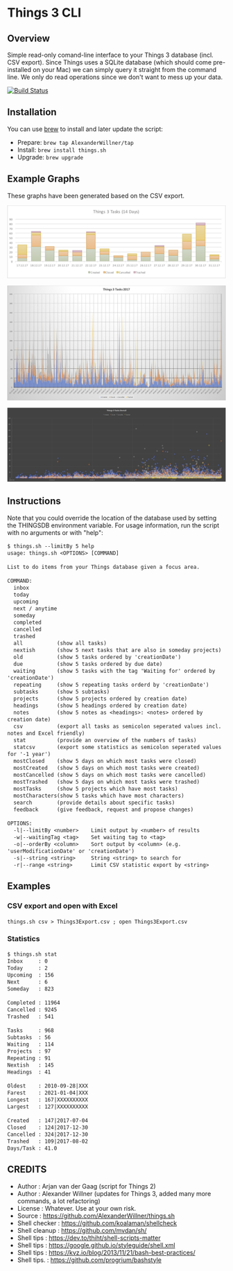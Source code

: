 # Things 3 CLI

## Overview

Simple read-only comand-line interface to your Things 3 database (incl. CSV export). Since Things uses a SQLite database (which should come pre-installed on your Mac) we can simply query it straight from the command line. We only do read operations since we don't want to mess up your data.

[![Build Status](https://travis-ci.org/AlexanderWillner/things.sh.svg?branch=master)](https://travis-ci.org/AlexanderWillner/things.sh)

## Installation

You can use [brew](https://brew.sh) to install and later update the script:

 - Prepare: ```brew tap AlexanderWillner/tap```
 - Install: ```brew install things.sh```
 - Upgrade: ```brew upgrade```
 
## Example Graphs

These graphs have been generated based on the CSV export.

![Tasks in the last 14 days](img/example3.jpg)

![Tasks in the last year](img/example1.jpg)

![Tasks since using Things](img/example2.jpg)

## Instructions

Note that you could override the location of the database used by setting the THINGSDB environment variable. For usage information, run the script with no arguments or with "help":

```
$ things.sh --limitBy 5 help
usage: things.sh <OPTIONS> [COMMAND]

List to do items from your Things database given a focus area.

COMMAND:
  inbox
  today
  upcoming
  next / anytime
  someday
  completed
  cancelled
  trashed
  all           (show all tasks)
  nextish       (show 5 next tasks that are also in someday projects)
  old           (show 5 tasks ordered by 'creationDate')
  due           (show 5 tasks ordered by due date)
  waiting       (show 5 tasks with the tag 'Waiting for' ordered by 'creationDate')
  repeating     (show 5 repeating tasks orderd by 'creationDate')
  subtasks      (show 5 subtasks)
  projects      (show 5 projects ordered by creation date)
  headings      (show 5 headings ordered by creation date)
  notes         (show 5 notes as <headings>: <notes> ordered by creation date)
  csv           (export all tasks as semicolon seperated values incl. notes and Excel friendly)
  stat          (provide an overview of the numbers of tasks)
  statcsv       (export some statistics as semicolon seperated values for '-1 year')
  mostClosed    (show 5 days on which most tasks were closed)
  mostCreated   (show 5 days on which most tasks were created)
  mostCancelled (show 5 days on which most tasks were cancelled)
  mostTrashed   (show 5 days on which most tasks were trashed)
  mostTasks     (show 5 projects which have most tasks)
  mostCharacters(show 5 tasks which have most characters)
  search        (provide details about specific tasks)
  feedback      (give feedback, request and propose changes)

OPTIONS:
  -l|--limitBy <number>    Limit output by <number> of results
  -w|--waitingTag <tag>    Set waiting tag to <tag>
  -o|--orderBy <column>    Sort output by <column> (e.g. 'userModificationDate' or 'creationDate')
  -s|--string <string>     String <string> to search for
  -r|--range <string>      Limit CSV statistic export by <string>
```

## Examples 

### CSV export and open with Excel

```things.sh csv > Things3Export.csv ; open Things3Export.csv```

### Statistics

```
$ things.sh stat
Inbox     : 0
Today     : 2
Upcoming  : 156
Next      : 6
Someday   : 823

Completed : 11964
Cancelled : 9245
Trashed   : 541

Tasks     : 968
Subtasks  : 56
Waiting   : 114
Projects  : 97
Repeating : 91
Nextish   : 145
Headings  : 41

Oldest    : 2010-09-28|XXX
Farest    : 2021-01-04|XXX
Longest   : 167|XXXXXXXXXX
Largest   : 127|XXXXXXXXXX

Created   : 147|2017-07-04
Closed    : 124|2017-12-30
Cancelled : 324|2017-12-30
Trashed   : 109|2017-08-02
Days/Task : 41.0
```

## CREDITS
 * Author        : Arjan van der Gaag (script for Things 2)
 * Author        : Alexander Willner (updates for Things 3, added many more commands, a lot refactoring)
 * License       : Whatever. Use at your own risk.
 * Source        : https://github.com/AlexanderWillner/things.sh
 * Shell checker : https://github.com/koalaman/shellcheck
 * Shell cleanup : https://github.com/mvdan/sh/
 * Shell tips    : https://dev.to/thiht/shell-scripts-matter
 * Shell tips    : https://google.github.io/styleguide/shell.xml
 * Shell tips    : https://kvz.io/blog/2013/11/21/bash-best-practices/
 * Shell tips.   : https://github.com/progrium/bashstyle
 
